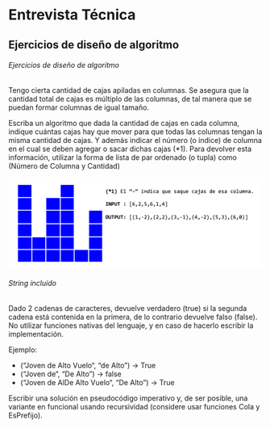 # Entrevista Técnica

## Ejercicios de diseño de algoritmo

###### Ejercicios de diseño de algoritmo
Tengo cierta cantidad de cajas apiladas en columnas. Se asegura que la cantidad total de cajas es múltiplo de las columnas, de tal manera que se puedan formar columnas de igual tamaño.

Escriba un algoritmo que dada la cantidad de cajas en cada columna, indique cuántas cajas hay que mover para que todas las columnas tengan la misma cantidad de cajas.
Y además indicar el número (o índice) de columna en el cual se deben agregar o sacar dichas cajas (*1).
Para devolver esta información, utilizar la forma de lista de par ordenado (o tupla) como (Número de Columna y Cantidad)

![DistribucionDeCajas](img/DistribucionDeCajas.png)




###### String incluído
Dado 2 cadenas de caracteres, devuelve verdadero (true) si la segunda cadena está contenida en la primera, de lo contrario devuelve falso (false).
No utilizar funciones nativas del lenguaje, y en caso de hacerlo escribir la implementación.

Ejemplo: 
- (“Joven de Alto Vuelo“, “de Alto”) -> True
- (“Joven de“, “De Alto”) -> false
- (“Joven de AlDe Alto Vuelo“, “De Alto”) -> True

Escribir una solución en pseudocódigo imperativo y, de ser posible, una variante en funcional usando recursividad (considere usar funciones Cola y EsPrefijo).
